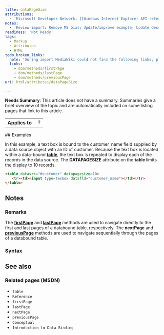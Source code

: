 ```yaml
---
title: dataPageSize
attributions:
  - 'Microsoft Developer Network: [[Windows Internet Explorer API reference](http://msdn.microsoft.com/en-us/library/ie/hh828809%28v=vs.85%29.aspx) Article]'
notes:
  - 'Review import; Remove MS bias; Update/improve example; Update descriptions; Fix lists & compatibility info'
readiness: 'Not Ready'
tags:
  - Markup
  - Attributes
  - HTML
todo_broken_links:
  note: 'During import MediaWiki could not find the following links, please fix and adjust this list.'
  links:
    - dom/methods/firstPage
    - dom/methods/lastPage
    - dom/methods/previousPage
uri: html/attributes/dataPageSize

---
```

**Needs Summary**: This article does not have a summary. Summaries give a brief overview of the topic and are automatically included on some listing pages that link to this article.

<table class="wikitable">
<tr>
<th>
Applies to

</th>
<td>
 ?

</td>
</tr>
</table>
## <span>Examples</span>

In this example, a text box is bound to the customer\_name field supplied by a data source object with an ID of customer. Because the text box is located within a data-bound [**table**](/html/elements/table), the text box is repeated to display each of the records in the data source. The **DATAPAGESIZE** attribute on the **table** limits the display to 10 records.

``` html
<table datasrc="#customer" datapagesize=10>
   <tr><td><input type=texbox datafld="customer_name"></td></tr>
</table>
```

## <span>Notes</span>

### <span>Remarks</span>

The [**firstPage**](/w/index.php?title=dom/methods/firstPage&action=edit&redlink=1) and [**lastPage**](/w/index.php?title=dom/methods/lastPage&action=edit&redlink=1) methods are used to navigate directly to the first and last pages of a databound table, respectively. The **nextPage** and [**previousPage**](/w/index.php?title=dom/methods/previousPage&action=edit&redlink=1) methods are used to navigate sequentially through the pages of a databound table.

### <span>Syntax</span>

## <span>See also</span>

### <span>Related pages (MSDN)</span>

-   `table`
-   `Reference`
-   `firstPage`
-   `lastPage`
-   `nextPage`
-   `previousPage`
-   `Conceptual`
-   `Introduction to Data Binding`
